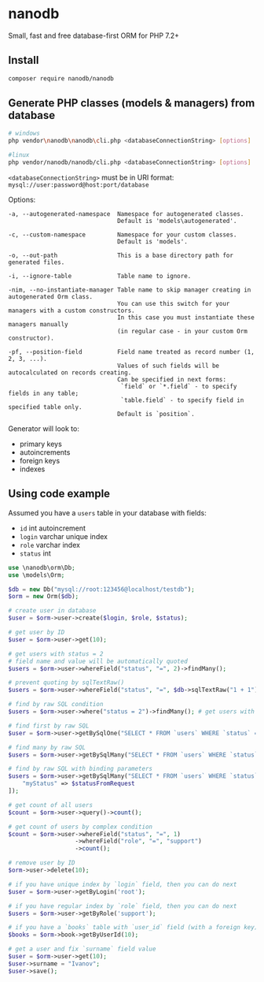 nanodb
======
Small, fast and free database-first ORM for PHP 7.2+


Install
-------
```sh
composer require nanodb/nanodb
```


Generate PHP classes (models & managers) from database
------------------------------------------------------
```sh
# windows
php vendor\nanodb\nanodb\cli.php <databaseConnectionString> [options]

#linux
php vendor/nanodb/nanodb/cli.php <databaseConnectionString> [options]
```

`<databaseConnectionString>` must be in URI format: `mysql://user:password@host:port/database`

Options:
```
-a, --autogenerated-namespace  Namespace for autogenerated classes.
                               Default is 'models\autogenerated'.

-c, --custom-namespace         Namespace for your custom classes.
                               Default is 'models'.

-o, --out-path                 This is a base directory path for generated files.

-i, --ignore-table             Table name to ignore.

-nim, --no-instantiate-manager Table name to skip manager creating in autogenerated Orm class.
                               You can use this switch for your managers with a custom constructors.
                               In this case you must instantiate these managers manually
                               (in regular case - in your custom Orm constructor).

-pf, --position-field          Field name treated as record number (1, 2, 3, ...).
                               Values of such fields will be autocalculated on records creating.
                               Can be specified in next forms:
                                `field` or `*.field` - to specify fields in any table;
                                `table.field` - to specify field in specified table only.
                               Default is `position`.
```

Generator will look to:
 * primary keys
 * autoincrements
 * foreign keys
 * indexes


Using code example
------------------

Assumed you have a `users` table in your database with fields:
 * `id` int autoincrement
 * `login` varchar unique index
 * `role` varchar index
 * `status` int

```php
use \nanodb\orm\Db;
use \models\Orm;

$db = new Db("mysql://root:123456@localhost/testdb");
$orm = new Orm($db);

# create user in database
$user = $orm->user->create($login, $role, $status);

# get user by ID
$user = $orm->user->get(10);

# get users with status = 2
# field name and value will be automatically quoted
$users = $orm->user->whereField("status", "=", 2)->findMany(); 

# prevent quoting by sqlTextRaw()
$users = $orm->user->whereField("status", "=", $db->sqlTextRaw("1 + 1"))->findMany(); 

# find by raw SQL condition
$users = $orm->user->where("status = 2")->findMany(); # get users with status = 2

# find first by raw SQL
$user = $orm->user->getBySqlOne("SELECT * FROM `users` WHERE `status` = " . $db->quote($statusFromRequest));

# find many by raw SQL
$users = $orm->user->getBySqlMany("SELECT * FROM `users` WHERE `status` = 2");

# find by raw SQL with binding parameters
$users = $orm->user->getBySqlMany("SELECT * FROM `users` WHERE `status` = {myStatus}", [
	"myStatus" => $statusFromRequest 
]);

# get count of all users
$count = $orm->user->query()->count();

# get count of users by complex condition
$count = $orm->user->whereField("status", "=", 1)
                   ->whereField("role", "=", "support")
                   ->count();

# remove user by ID
$orm->user->delete(10);

# if you have unique index by `login` field, then you can do next
$user = $orm->user->getByLogin('root');

# if you have regular index by `role` field, then you can do next
$users = $orm->user->getByRole('support');

# if you have a `books` table with `user_id` field (with a foreign key), then you can do next
$books = $orm->book->getByUserId(10);

# get a user and fix `surname` field value
$user = $orm->user->get(10);
$user->surname = "Ivanov";
$user->save();
```
